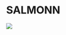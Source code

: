 # SALMONN

<div style='display:flex; gap: 0.25rem; '>
<a href='https://5507bf408f38d682d7.gradio.live'><img src='https://img.shields.io/badge/gradio-Demo-blue'></a>
</div>
